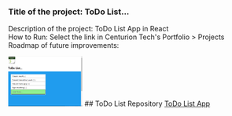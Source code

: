 ### Title of the project: ToDo List...
Description of the project: ToDo List App in React <br>
How to Run: Select the link in Centurion Tech's Portfolio > Projects <br>
Roadmap of future improvements: <br>

<img src="ToDoList.png" width="30%" height="30%">
## ToDo List Repository
<a href="https://github.com/CenturionTech/centuriontech.github.io/tree/main/ToDoList">ToDo List App </a>
